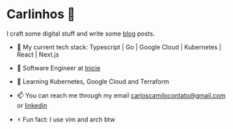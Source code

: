 # Carlinhos 👋

I craft some digital stuff and write some [blog](https://kablogs.fun/) posts.

- :scroll: My current tech stack: Typescript | Go | Google Cloud | Kubernetes | React | Next.js
- 🔭 Software Engineer at [Inicie](https://inicie.digital/)
- 🌱 Learning Kubernetes, Google Cloud and Terraform

- 📫 You can reach me through my email carloscamilocontato@gmail.com or [linkedin](https://www.linkedin.com/in/carloshcamilo/) 
 
- ⚡ Fun fact: I use vim and arch btw
